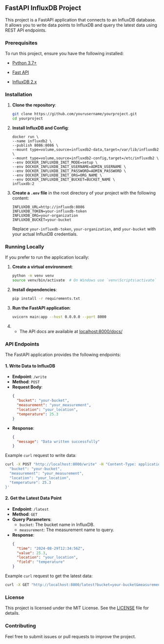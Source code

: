 
## FastAPI InfluxDB Project

This project is a FastAPI application that connects to an InfluxDB database. It allows you to write data points to InfluxDB and query the latest data using REST API endpoints.

### Prerequisites

To run this project, ensure you have the following installed:
- [Python 3.7+](https://www.python.org/)
-  [Fast API](https://fastapi.tiangolo.com)

- [InfluxDB 2.x](https://www.influxdata.com/products/influxdb/)

### Installation

1. **Clone the repository**:
   ```bash
   git clone https://github.com/yourusername/yourproject.git
   cd yourproject
   ```
2. **Install InfluxDB and Config**:
     ```
   docker run \
     --name influxdb2 \
     --publish 8086:8086 \
     --mount type=volume,source=influxdb2-data,target=/var/lib/influxdb2 \
     --mount type=volume,source=influxdb2-config,target=/etc/influxdb2 \
     --env DOCKER_INFLUXDB_INIT_MODE=setup \
     --env DOCKER_INFLUXDB_INIT_USERNAME=ADMIN_USERNAME \
     --env DOCKER_INFLUXDB_INIT_PASSWORD=ADMIN_PASSWORD \
     --env DOCKER_INFLUXDB_INIT_ORG=ORG_NAME \
     --env DOCKER_INFLUXDB_INIT_BUCKET=BUCKET_NAME \
     influxdb:2
   ```
3. **Create a `.env` file** in the root directory of your project with the following content:

   ```env
   INFLUXDB_URL=http://influxdb:8086
   INFLUXDB_TOKEN=your-influxdb-token
   INFLUXDB_ORG=your-organization
   INFLUXDB_BUCKET=your-bucket
   ```

   Replace `your-influxdb-token`, `your-organization`, and `your-bucket` with your actual InfluxDB credentials.


### Running Locally 

If you prefer to run the application locally:

1. **Create a virtual environment**:
   ```bash
   python -m venv venv
   source venv/bin/activate  # On Windows use `venv\Scripts\activate`
   ```

2. **Install dependencies**:
   ```bash
   pip install -r requirements.txt
   ```

3. **Run the FastAPI application**:
   ```bash
   uvicorn main:app --host 0.0.0.0 --port 8000
   ```

4. - The API docs are available at [localhost:8000/docs/](http://localhost:8000/api/v1/docs/)
### API Endpoints

The FastAPI application provides the following endpoints:

#### 1. Write Data to InfluxDB

- **Endpoint**: `/write`
- **Method**: `POST`
- **Request Body**:
  ```json
  {
    "bucket": "your-bucket",
    "measurement": "your_measurement",
    "location": "your_location",
    "temperature": 25.3
  }
  ```
- **Response**:
  ```json
  {
    "message": "Data written successfully"
  }
  ```

Example `curl` request to write data:
```bash
curl -X POST "http://localhost:8000/write" -H "Content-Type: application/json" -d '{
  "bucket": "your-bucket",
  "measurement": "your_measurement",
  "location": "your_location",
  "temperature": 25.3
}'
```

#### 2. Get the Latest Data Point

- **Endpoint**: `/latest`
- **Method**: `GET`
- **Query Parameters**:
  - `bucket`: The bucket name in InfluxDB.
  - `measurement`: The measurement name to query.
- **Response**:
  ```json
  {
    "time": "2024-08-29T12:34:56Z",
    "value": 25.3,
    "location": "your_location",
    "field": "temperature"
  }
  ```

Example `curl` request to get the latest data:
```bash
curl -X GET "http://localhost:8000/latest?bucket=your-bucket&measurement=your_measurement"
```


### License

This project is licensed under the MIT License. See the [LICENSE](LICENSE) file for details.

### Contributing

Feel free to submit issues or pull requests to improve the project.